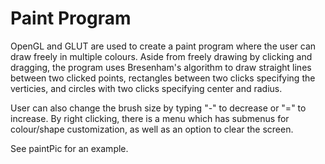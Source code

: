 # Paint Program
OpenGL and GLUT are used to create a paint program where the user can draw freely in multiple colours. Aside from freely drawing by clicking and dragging, the program uses Bresenham's algorithm to draw straight lines between two clicked points, rectangles between two clicks specifying the verticies, and circles with two clicks specifying center and radius. 

User can also change the brush size by typing "-" to decrease or "=" to increase. By right clicking, there is a menu which has submenus for colour/shape customization, as well as an option to clear the screen.

See paintPic for an example.
